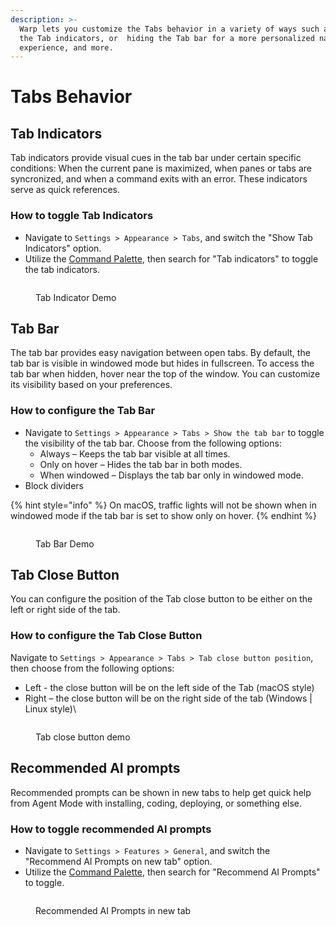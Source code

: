 ```yaml
---
description: >-
  Warp lets you customize the Tabs behavior in a variety of ways such as setting
  the Tab indicators, or  hiding the Tab bar for a more personalized navigation
  experience, and more.
---
```


# Tabs Behavior

## Tab Indicators

Tab indicators provide visual cues in the tab bar under certain specific conditions: When the current pane is maximized, when panes or tabs are syncronized, and when a command exits with an error. These indicators serve as quick references.

### How to toggle Tab Indicators

* Navigate to `Settings > Appearance > Tabs`, and switch the "Show Tab Indicators" option.
* Utilize the [Command Palette](../command-palette), then search for "Tab indicators" to toggle the tab indicators.

<figure><img src="https://2297236823-files.gitbook.io/~/files/v0/b/gitbook-x-prod.appspot.com/o/spaces%2F-MbqIgTw17KQvq_DQuRr%2Fuploads%2Fgit-blob-e15caaccd0a3cd50fde45eb6333367d7522289a9%2Ftab-indicator-demo.gif?alt=media" alt=""><figcaption><p>Tab Indicator Demo</p></figcaption></figure>

## Tab Bar

The tab bar provides easy navigation between open tabs. By default, the tab bar is visible in windowed mode but hides in fullscreen. To access the tab bar when hidden, hover near the top of the window. You can customize its visibility based on your preferences.

### How to configure the Tab Bar

* Navigate to `Settings > Appearance > Tabs > Show the tab bar` to toggle the visibility of the tab bar. Choose from the following options:
  * Always – Keeps the tab bar visible at all times.
  * Only on hover – Hides the tab bar in both modes.
  * When windowed – Displays the tab bar only in windowed mode.
* Block dividers

{% hint style="info" %}
On macOS, traffic lights will not be shown when in windowed mode if the tab bar is set to show only on hover.
{% endhint %}

<figure><img src="https://2297236823-files.gitbook.io/~/files/v0/b/gitbook-x-prod.appspot.com/o/spaces%2F-MbqIgTw17KQvq_DQuRr%2Fuploads%2Fgit-blob-136a85d4addad0cd9dacd621aff494bce668fd5d%2Ftab-bar-demo.gif?alt=media" alt=""><figcaption><p>Tab Bar Demo</p></figcaption></figure>

## Tab Close Button

You can configure the position of the Tab close button to be either on the left or right side of the tab.

### How to configure the Tab Close Button

Navigate to `Settings > Appearance > Tabs > Tab close button position`, then choose from the following options:

* Left - the close button will be on the left side of the Tab (macOS style)
* Right – the close button will be on the right side of the tab (Windows | Linux style)\


<figure><img src="https://2297236823-files.gitbook.io/~/files/v0/b/gitbook-x-prod.appspot.com/o/spaces%2F-MbqIgTw17KQvq_DQuRr%2Fuploads%2Foy1EliItNj0xEHi6FKrC%2FCleanShot%202025-07-03%20at%2015.13.26.gif?alt=media&#x26;token=0ddcb755-9517-4902-8db2-e20d55dd34f4" alt=""><figcaption><p>Tab close button demo</p></figcaption></figure>

## Recommended AI prompts

Recommended prompts can be shown in new tabs to help get quick help from Agent Mode with installing, coding, deploying, or something else.

### How to toggle recommended AI prompts

* Navigate to `Settings > Features > General`, and switch the "Recommend AI Prompts on new tab" option.
* Utilize the [Command Palette](../command-palette), then search for "Recommend AI Prompts" to toggle.

<figure><img src="https://2297236823-files.gitbook.io/~/files/v0/b/gitbook-x-prod.appspot.com/o/spaces%2F-MbqIgTw17KQvq_DQuRr%2Fuploads%2FSb3ihWjH7I2oOZKnVaHu%2FCleanShot%202025-06-02%20at%2009.33.56.png?alt=media&#x26;token=1c780a74-88d9-4f8f-ae44-6fdcebeaa3d6" alt=""><figcaption><p>Recommended AI Prompts in new tab</p></figcaption></figure>